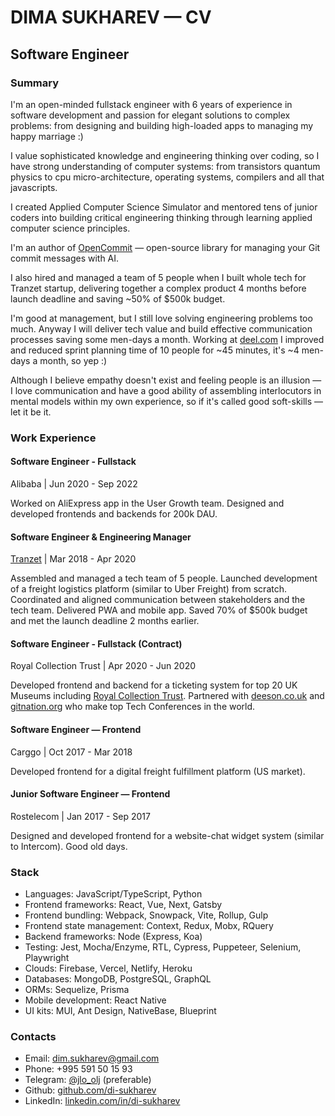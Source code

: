 # DIMA SUKHAREV — CV

## Software Engineer

### Summary

I'm an open-minded fullstack engineer with 6 years of experience in software development and passion for elegant solutions to complex problems: from designing and building high-loaded apps to managing my happy marriage :)

I value sophisticated knowledge and engineering thinking over coding, so I have strong understanding of computer systems: from transistors quantum physics to cpu micro-architecture, operating systems, compilers and all that javascripts.

I created Applied Computer Science Simulator and mentored tens of junior coders into building critical engineering thinking through learning applied computer science principles.

I'm an author of [OpenCommit](https://github.com/di-sukharev/opencommit) — open-source library for managing your Git commit messages with AI.

I also hired and managed a team of 5 people when I built whole tech for Tranzet startup, delivering together a complex product 4 months before launch deadline and saving ~50% of $500k budget.

I'm good at management, but I still love solving engineering problems too much. Anyway I will deliver tech value and build effective communication processes saving some men-days a month. Working at [deel.com](https://deel.com) I improved and reduced sprint planning time of 10 people for ~45 minutes, it's ~4 men-days a month, so yep :)

Although I believe empathy doesn't exist and feeling people is an illusion — I love communication and have a good ability of assembling interlocutors in mental models within my own experience, so if it's called good soft-skills — let it be it.

### Work Experience

#### Software Engineer - Fullstack

Alibaba | Jun 2020 - Sep 2022

Worked on AliExpress app in the User Growth team. Designed and developed frontends and backends for 200k DAU.

#### Software Engineer & Engineering Manager

[Tranzet](https://tranzet.io) | Mar 2018 - Apr 2020

Assembled and managed a tech team of 5 people. Launched development of a freight logistics platform (similar to Uber Freight) from scratch. Coordinated and aligned communication between stakeholders and the tech team. Delivered PWA and mobile app. Saved 70% of $500k budget and met the launch deadline 2 months earlier.

#### Software Engineer - Fullstack (Contract)

Royal Collection Trust | Apr 2020 - Jun 2020

Developed frontend and backend for a ticketing system for top 20 UK Museums including [Royal Collection Trust](https://rct.uk). Partnered with [deeson.co.uk](https://deeson.co.uk) and [gitnation.org](https://gitnation.org) who make top Tech Conferences in the world.

#### Software Engineer — Frontend

Carggo | Oct 2017 - Mar 2018

Developed frontend for a digital freight fulfillment platform (US market).

#### Junior Software Engineer — Frontend

Rostelecom | Jan 2017 - Sep 2017

Designed and developed frontend for a website-chat widget system (similar to Intercom). Good old days.

### Stack

- Languages: JavaScript/TypeScript, Python
- Frontend frameworks: React, Vue, Next, Gatsby
- Frontend bundling: Webpack, Snowpack, Vite, Rollup, Gulp
- Frontend state management: Context, Redux, Mobx, RQuery
- Backend frameworks: Node (Express, Koa)
- Testing: Jest, Mocha/Enzyme, RTL, Cypress, Puppeteer, Selenium, Playwright
- Clouds: Firebase, Vercel, Netlify, Heroku
- Databases: MongoDB, PostgreSQL, GraphQL
- ORMs: Sequelize, Prisma
- Mobile development: React Native
- UI kits: MUI, Ant Design, NativeBase, Blueprint

### Contacts

- Email: dim.sukharev@gmail.com
- Phone: +995 591 50 15 93
- Telegram: [@jlo_olj](https://t.me/jlo_olj) (preferable)
- Github: [github.com/di-sukharev](https://github.com/di-sukharev)
- LinkedIn: [linkedin.com/in/di-sukharev](https://linkedin.com/in/di-sukharev)
